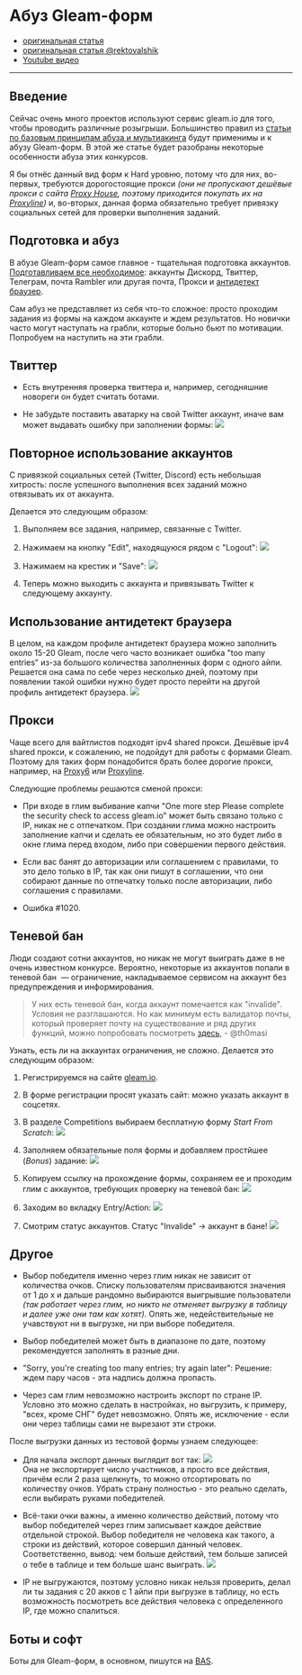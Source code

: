 # Абуз Gleam-форм
- [оригинальная статья](https://teletype.in/@dim1562/abusgleam.io)
- [оригинальная статья @rektovalshik](https://telegra.ph/Metodichka-po-multiakkingu-11-12)
- [Youtube видео](https://youtu.be/tTcqsLUz7JM)
---

## Введение
Сейчас очень много проектов используют сервис gleam.io для того, чтобы проводить различные розыгрыши. Большинство правил из [статьи по базовым принципам абуза и мультиакинга](Абузы%20и%20мультиакинг.md) будут применимы и к абузу Gleam-форм. В этой же статье будет разобраны некоторые особенности абуза этих конкурсов.

Я бы отнёс данный вид форм к Hard уровню, потому что для них, во-первых, требуются дорогостоящие прокси _(они не пропускают дешёвые прокси с сайта_ [_Proxy House_](https://www.proxy.house/)_, поэтому приходится покупать их на_ [_Proxyline_](https://proxyline.net/)_)_ и, во-вторых, данная форма обязательно требует привязку социальных сетей для проверки выполнения заданий.

## Подготовка и абуз
В абузе Gleam-форм самое главное - тщательная подготовка аккаунтов.
[Подготавливаем все необходимое](Абузы%20и%20мультиакинг.md): аккаунты Дискорд, Твиттер, Телеграм, почта Rambler или другая почта, Прокси и [антидетект браузер](../Списки/Список%20Антидетект-Браузеров.md). 

Сам абуз не представляет из себя что-то сложное: просто проходим задания из формы на каждом аккаунте и ждем результатов. Но новички часто могут наступать на грабли, которые больно бьют по мотивации. Попробуем на наступить на эти грабли.

## Твиттер
- Есть внутренняя проверка твиттера и, например, сегодняшние новореги он будет считать ботами.

- Не забудьте поставить аватарку на свой Twitter аккаунт, иначе вам может выдавать ошибку при заполнении формы:
![](https://telegra.ph/file/df9063e96a883d85f5576.png)

## Повторное использование аккаунтов
С привязкой социальных сетей (Twitter, Discord) есть небольшая хитрость: после успешного выполнения всех заданий можно отвязывать их от аккаунта.

Делается это следующим образом:
1. Выполняем все задания, например, связанные с Twitter.
2. Нажимаем на кнопку "Edit", находящуюся рядом с "Logout":
![](https://telegra.ph/file/b8bcd80f9e40fa5875e51.png)

3. Нажимаем на крестик и "Save":
![](https://telegra.ph/file/f0a3f9e92d3b54638c220.png)

4. Теперь можно выходить с аккаунта и привязывать Twitter к следующему аккаунту.

## Использование антидетект браузера
В целом, на каждом профиле антидетект браузера можно заполнить около 15-20 Gleam, после чего часто возникает ошибка "too many entries" из-за большого количества заполненных форм с одного айпи. Решается она сама по себе через несколько дней, поэтому при появлении такой ошибки нужно будет просто перейти на другой профиль антидетект браузера.
![](https://telegra.ph/file/88ad26fb73b7b0d3e2454.png)

## Прокси
Чаще всего для вайтлистов подходят ipv4 shared прокси. Дешёвые ipv4 shared прокси, к сожалению, не подойдут для работы с формами Gleam. Поэтому для таких форм понадобится брать более дорогие прокси, например, на [Proxy6](https://proxy6.net/en/) или [Proxyline](https://proxyline.net/).

Следующие проблемы решаются сменой прокси:
- При входе в глим выбивание капчи "One more step Please complete the security check to access gleam.io" может быть связано только с IP, никак не с отпечатком. При создании глима можно настроить заполнение капчи и сделать ее обязательным, но это будет либо в окне глима перед входом, либо при совершении первого действия.

- Если вас банят до авторизации или соглашением с правилами, то это дело только в IP, так как они пишут в соглашении, что они собирают данные по отпечатку только после авторизации, либо соглашения с правилами.

- Ошибка #1020.

## Теневой бан
Люди создают сотни аккаунтов, но никак не могут выиграть даже в не очень известном конкурсе. Вероятно, некоторые из аккаунтов попали в теневой бан  — ограничение, накладываемое сервисом на аккаунт без предупреждения и информирования.

> У них есть теневой бан, когда аккаунт помечается как "invalide". Условия не разглашаются. Но как минимум есть валидатор почты, который проверяет почту на существование и ряд других функций, можно попробовать посмотреть [здесь](https://verifalia.com/validate-email), - @th0masi

Узнать, есть ли на аккаунтах ограничения, не сложно.
Делается это следующим образом:
1. Регистрируемся на сайте [gleam.io](https://gleam.io/).

2. В форме регистрации просят указать сайт: можно указать аккаунт в соцсетях.

3. В разделе Competitions выбираем бесплатную форму *Start From Scratch*:
![](_attachments/4d60cca5861e58cb83657566feefc653.png)

4. Заполняем обязательные поля формы и добавляем простйшее (*Bonus*) задание:
![](_attachments/44ad55129ef47df793c655d7043440f5.png)

5. Копируем ссылку на прохождение формы, сохраняем ее и проходим глим с аккаунтов, требующих проверку на теневой бан:
![](_attachments/ee1d27f8a4a01eff8497a05fcc9d7785.png)

6. Заходим во вкладку Entry/Action:
![](_attachments/2d731b21f751bc76a40525f3b413c4b5.png)

7. Смотрим статус аккаунтов. Статус "Invalide" -> аккаунт в бане!
![](_attachments/5ee2caddb4832d7856d84a1ad16f969a.png)

## Другое
- Выбор победителя именно через глим никак не зависит от количества очков. Списку пользователям присваиваются значения от 1 до х и дальше рандомно выбираются выигрывшие пользователи _(так работает через глим, но никто не отменяет выгрузку в таблицу и далее уже они там как хотят)_. Опять же, недействительные не учавствуют ни в выгрузке, ни при выборе победителя. 

- Выбор победителей может быть в диапазоне по дате, поэтому рекомендуется заполнять в разные дни.

- "Sorry, you're creating too many entries; try again later":
Решение: ждем пару часов - эта надпись должна пропасть.

- Через сам глим невозможно настроить экспорт по стране IP. Условно это можно сделать в настройках, но выгрузить, к примеру, "всех, кроме СНГ" будет невозможно. Опять же, исключение - если они через таблицы сами не вырезают эти строки.

После выгрузки данных из тестовой формы узнаем следующее:
- Для начала экспорт данных выглядит вот так:
![](https://telegra.ph/file/3775b756142089e049c4e.png)
<br>Она не экспортирует число участников, а просто все действия, причём если 2 раза щелкнуть, то можно отсортировать по количеству очков. Убрать страну полностью - это реально сделать, если выбирать руками победителей.

- Всё-таки очки важны, а именно количество действий, потому что выбор победителей через глим записывает каждое действие отдельной строкой. Выбор победителя не человека как такого, а строки из действий, которое совершил данный человек. Соответственно, вывод: чем больше действий, тем больше записей о тебе в таблице и тем больше шанс выиграть.
![](https://telegra.ph/file/e7893e263cbc329e3e53d.png)

- IP не выгружаются, поэтому условно никак нельзя проверить, делал ли ты задания с 20 акков с 1 айпи при выгрузке в таблицу, но есть возможность посмотреть все действия человека с определенного IP, где можно спалиться.

## Боты и софт
Боты для Gleam-форм, в основном, пишутся на [BAS](https://bablosoft.com/shop/BrowserAutomationStudio#download).